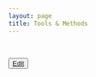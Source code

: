 ```yaml
---
layout: page
title: Tools & Methods
---
```



<br />

<button class="uxp-edit-btn">[Edit](http://prose.io/#ustwo/uxp/edit/gh-pages/methods.md)</button>

